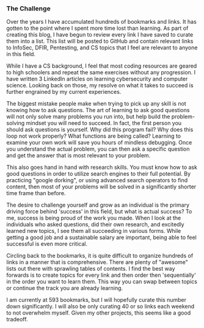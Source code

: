 ### The Challenge
Over the years I have accumulated hundreds of bookmarks and links. It has gotten to the point where I spent more time lost than learning. As part of creating this blog, I have begun to review every link I have saved to curate them into a list. This list will be posted to GitHub and contain relevant links to InfoSec, DFIR, Pentesting, and CS topics that I feel are relevant to anyone in this field.

While I have a CS background, I feel that most coding resources are geared to high schoolers and repeat the same exercises without any progression. I have written 3 LinkedIn articles on learning cybersecurity and computer science. Looking back on those, my resolve on what it takes to succeed is further engrained by my current experiences. 

The biggest mistake people make when trying to pick up any skill is not knowing how to ask questions. The art of learning to ask good questions will not only solve many problems you run into, but help build the problem-solving mindset you will need to succeed. In fact, the first person you should ask questions is yourself. Why did this program fail? Why does this loop not work properly? What functions are being called? Learning to examine your own work will save you hours of mindless debugging. Once you understand the actual problem, you can then ask a specific question and get the answer that is most relevant to your problem. 

This also goes hand in hand with research skills. You must know how to ask good questions in order to utilize search engines to their full potential. By practicing "google dorking", or using advanced search operators to find content, then most of your problems will be solved in a significantly shorter time frame than before. 

The desire to challenge yourself and grow as an individual is the primary driving force behind 'success' in this field, but what is actual success? To me, success is being proud of the work you made. When I look at the individuals who asked questions, did their own research, and excitedly learned new topics, I see them all succeeding in various forms. While getting a good job and a sustainable salary are important, being able to feel successful is even more critical.  

Circling back to the bookmarks, it is quite difficult to organize hundreds of links in a manner that is comprehensive. There are plenty of "awesome" lists out there with sprawling tables of contents. I find the best way forwards is to create topics for every link and then order then 'sequentially' in the order you want to learn them. This way you can swap between topics or continue the track you are already learning. 

I am currently at 593 bookmarks, but I will hopefully curate this number down significantly. I will also be only curating 40 or so links each weekend to not overwhelm myself. Given my other projects, this seems like a good tradeoff. 

